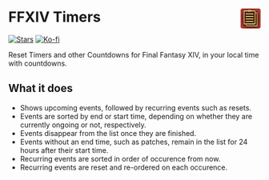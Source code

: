 # FFXIV Timers <img src="src/logo.png" alt="" align="right" width="40px">

[![Stars](https://img.shields.io/github/stars/costasak/ffxiv-timers)](https://github.com/CostasAK/ffxiv-timers)
[![Ko-fi](https://img.shields.io/badge/ko--fi-CostasAK-F16061?logo=ko-fi)](https://ko-fi.com/CostasAK)

Reset Timers and other Countdowns for Final Fantasy XIV, in your local time with countdowns.

## What it does

- Shows upcoming events, followed by recurring events such as resets.
- Events are sorted by end or start time, depending on whether they are currently ongoing or not, respectively.
- Events disappear from the list once they are finished.
- Events without an end time, such as patches, remain in the list for 24 hours after their start time.
- Recurring events are sorted in order of occurence from now.
- Recurring events are reset and re-ordered on each occurence.
